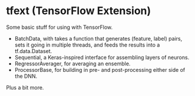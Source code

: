 # tfext (TensorFlow Extension)
Some basic stuff for using with TensorFlow.

* BatchData, with takes a function that generates (feature, label) pairs, sets it going in multiple threads, and feeds the results into a tf.data.Dataset.
* Sequential, a Keras-inspired interface for assembling layers of neurons.
* RegressorAverager, for averaging an ensemble.
* ProcessorBase, for building in pre- and post-processing either side of the DNN.

Plus a bit more.
